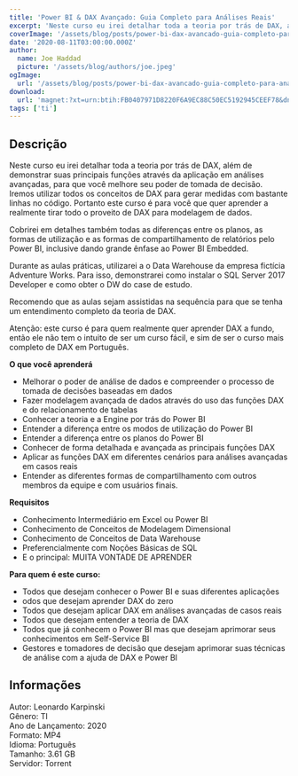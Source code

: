 ```yaml
---
title: 'Power BI & DAX Avançado: Guia Completo para Análises Reais'
excerpt: 'Neste curso eu irei detalhar toda a teoria por trás de DAX, além de demonstrar suas principais funções através da aplicação em análises avançadas, para que você melhore seu poder de tomada de decisão. Iremos utilizar todos os conceitos de DAX para gerar medidas com bastante linhas no códig'
coverImage: '/assets/blog/posts/power-bi-dax-avancado-guia-completo-para-analises-reais.jpg'
date: '2020-08-11T03:00:00.000Z'
author:
  name: Joe Haddad
  picture: '/assets/blog/authors/joe.jpeg'
ogImage:
  url: '/assets/blog/posts/power-bi-dax-avancado-guia-completo-para-analises-reais.jpg'
download:
  url: 'magnet:?xt=urn:btih:FB0407971D8220F6A9EC88C50EC5192945CEEF78&dn=Power%20BI%20%26%20DAX%20Avan%c3%a7ado%20-%20Guia%20Completo%20para%20An%c3%a1lises%20Reais&tr=udp%3a%2f%2ftracker.openbittorrent.com%3a1337%2fannounce&tr=udp%3a%2f%2ftracker.opentrackr.org%3a1337%2fannounce'
tags: ['ti']
---
```

<h2>Descrição</h2>
<p></p><p>Neste curso eu irei detalhar toda a teoria por trás de DAX, além de demonstrar suas principais funções através da aplicação em análises avançadas, para que você melhore seu poder de tomada de decisão. Iremos utilizar todos os conceitos de DAX para gerar medidas com bastante linhas no código. Portanto este curso é para você que quer aprender a realmente tirar todo o proveito de DAX para modelagem de dados.</p><p>Cobrirei em detalhes também todas as diferenças entre os planos, as formas de utilização e as formas de compartilhamento de relatórios pelo Power BI, inclusive dando grande ênfase ao Power BI Embedded.</p><p>Durante as aulas práticas, utilizarei a o Data Warehouse da empresa fictícia Adventure Works. Para isso, demonstrarei como instalar o SQL Server 2017 Developer e como obter o DW do case de estudo.</p><p>Recomendo que as aulas sejam assistidas na sequência para que se tenha um entendimento completo da teoria de DAX.</p><p>Atenção: este curso é para quem realmente quer aprender DAX a fundo, então ele não tem o intuito de ser um curso fácil, e sim de ser o curso mais completo de DAX em Português.</p><p><strong>O que você aprenderá</strong></p><ul><li>Melhorar o poder de análise de dados e compreender o processo de tomada de decisões baseadas em dados</li><li>Fazer modelagem avançada de dados através do uso das funções DAX e do relacionamento de tabelas</li><li>Conhecer a teoria e a Engine por trás do Power BI</li><li>Entender a diferença entre os modos de utilização do Power BI</li><li>Entender a diferença entre os planos do Power BI</li><li>Conhecer de forma detalhada e avançada as principais funções DAX</li><li>Aplicar as funções DAX em diferentes cenários para análises avançadas em casos reais</li><li>Entender as diferentes formas de compartilhamento com outros membros da equipe e com usuários finais.</li></ul><p><strong>Requisitos</strong></p><ul><li>Conhecimento Intermediário em Excel ou Power BI</li><li>Conhecimento de Conceitos de Modelagem Dimensional</li><li>Conhecimento de Conceitos de Data Warehouse</li><li>Preferencialmente com Noções Básicas de SQL</li><li>E o principal: MUITA VONTADE DE APRENDER</li></ul><p><strong>Para quem é este curso:</strong></p><ul><li>Todos que desejam conhecer o Power BI e suas diferentes aplicações</li><li>odos que desejam aprender DAX do zero</li><li>Todos que desejam aplicar DAX em análises avançadas de casos reais</li><li>Todos que desejam entender a teoria de DAX</li><li>Todos que já conhecem o Power BI mas que desejam aprimorar seus conhecimentos em Self-Service BI</li><li>Gestores e tomadores de decisão que desejam aprimorar suas técnicas de análise com a ajuda de DAX e Power BI</li></ul><h2>Informações</h2><p>Autor: Leonardo Karpinski<br/>Gênero: TI<br/>Ano de Lançamento: 2020<br/>Formato: MP4<br/>Idioma: Português<br/>Tamanho: 3.61 GB<br/>Servidor: Torrent</p>